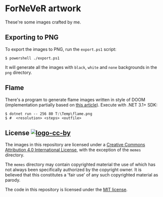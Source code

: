 ForNeVeR artwork
================

These're some images crafted by me.

## Exporting to PNG

To export the images to PNG, run the `export.ps1` script:

```console
$ powershell ./export.ps1
```

It will generate all the images with `black`, `white` and `none` backgrounds in
the `png` directory.

## Flame

There's a program to generate flame images written in style of DOOM
 (implementation partially based on [this article][fire-spreading-algo]).
 Execute with .NET 3.1+ SDK:

```
$ dotnet run -- 256 80 T:\Temp\flame.png
$ #  <resolution> <steps> <outfile>
```

## License [![logo-cc-by][]][cc-by-license]

The images in this repository are licensed under a [Creative Commons
Attribution 4.0 International License][cc-by-license], with the exception of the `memes` directory.

The `memes` directory may contain copyrighted material the use of which has not
always been specifically authorized by the copyright owner. It is believed that
this constitutes a 'fair use' of any such copyrighted material as parody.

The code in this repository is licensed under the [MIT license][mit-license].

[cc-by-license]: https://creativecommons.org/licenses/by/4.0/
[fire-spreading-algo]: https://habr.com/ru/post/435122/
[mit-license]: ./License.md

[logo-cc-by]: https://i.creativecommons.org/l/by/4.0/80x15.png
